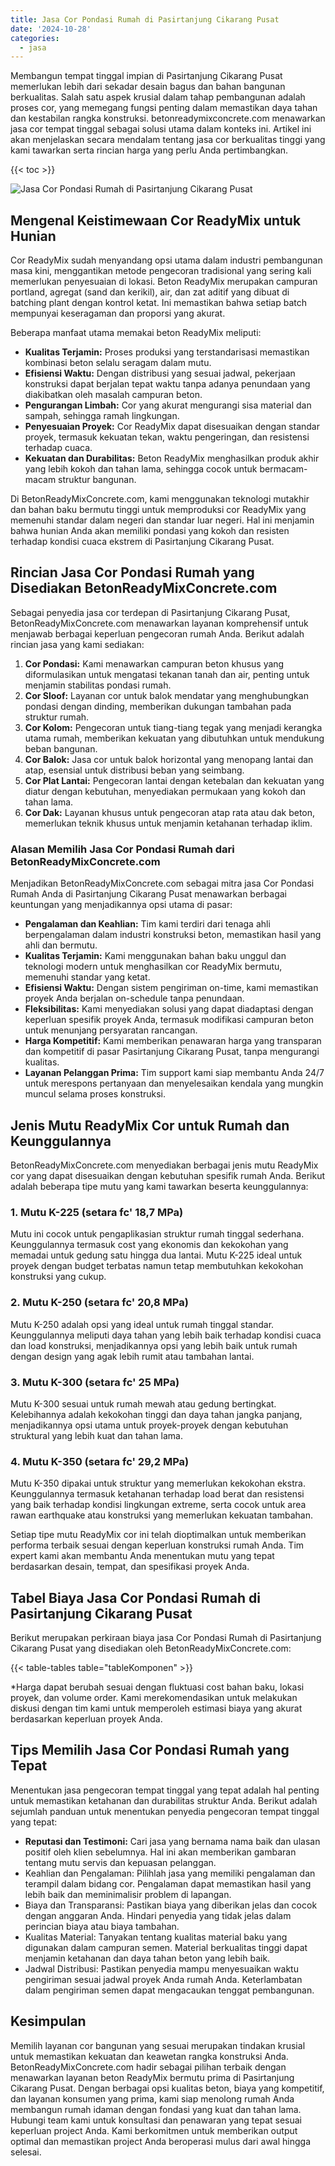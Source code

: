 ```yaml
---
title: Jasa Cor Pondasi Rumah di Pasirtanjung Cikarang Pusat
date: '2024-10-28'
categories:
  - jasa
---
```


Membangun tempat tinggal impian di Pasirtanjung Cikarang Pusat memerlukan lebih dari sekadar desain bagus dan bahan bangunan berkualitas. Salah satu aspek krusial dalam tahap pembangunan adalah proses cor, yang memegang fungsi penting dalam memastikan daya tahan dan kestabilan rangka konstruksi. betonreadymixconcrete.com menawarkan jasa cor tempat tinggal sebagai solusi utama dalam konteks ini. Artikel ini akan menjelaskan secara mendalam tentang jasa cor berkualitas tinggi yang kami tawarkan serta rincian harga yang perlu Anda pertimbangkan.

{{< toc >}}

![Jasa Cor Pondasi Rumah di Pasirtanjung Cikarang Pusat](https://betoncor8.github.io/cor/harga-beton-readymix-concrete%20(36).png)

## Mengenal Keistimewaan Cor ReadyMix untuk Hunian

Cor ReadyMix sudah menyandang opsi utama dalam industri pembangunan masa kini, menggantikan metode pengecoran tradisional yang sering kali memerlukan penyesuaian di lokasi. Beton ReadyMix merupakan campuran portland, agregat (sand dan kerikil), air, dan zat aditif yang dibuat di batching plant dengan kontrol ketat. Ini memastikan bahwa setiap batch mempunyai keseragaman dan proporsi yang akurat.

Beberapa manfaat utama memakai beton ReadyMix meliputi:

- **Kualitas Terjamin:** Proses produksi yang terstandarisasi memastikan kombinasi beton selalu seragam dalam mutu.
- **Efisiensi Waktu:** Dengan distribusi yang sesuai jadwal, pekerjaan konstruksi dapat berjalan tepat waktu tanpa adanya penundaan yang diakibatkan oleh masalah campuran beton.
- **Pengurangan Limbah:** Cor yang akurat mengurangi sisa material dan sampah, sehingga ramah lingkungan.
- **Penyesuaian Proyek:** Cor ReadyMix dapat disesuaikan dengan standar proyek, termasuk kekuatan tekan, waktu pengeringan, dan resistensi terhadap cuaca.
- **Kekuatan dan Durabilitas:** Beton ReadyMix menghasilkan produk akhir yang lebih kokoh dan tahan lama, sehingga cocok untuk bermacam-macam struktur bangunan.

Di BetonReadyMixConcrete.com, kami menggunakan teknologi mutakhir dan bahan baku bermutu tinggi untuk memproduksi cor ReadyMix yang memenuhi standar dalam negeri dan standar luar negeri. Hal ini menjamin bahwa hunian Anda akan memiliki pondasi yang kokoh dan resisten terhadap kondisi cuaca ekstrem di Pasirtanjung Cikarang Pusat.

## Rincian Jasa Cor Pondasi Rumah yang Disediakan BetonReadyMixConcrete.com

Sebagai penyedia jasa cor terdepan di Pasirtanjung Cikarang Pusat, BetonReadyMixConcrete.com menawarkan layanan komprehensif untuk menjawab berbagai keperluan pengecoran rumah Anda. Berikut adalah rincian jasa yang kami sediakan:

1. **Cor Pondasi:** Kami menawarkan campuran beton khusus yang diformulasikan untuk mengatasi tekanan tanah dan air, penting untuk menjamin stabilitas pondasi rumah.
2. **Cor Sloof:** Layanan cor untuk balok mendatar yang menghubungkan pondasi dengan dinding, memberikan dukungan tambahan pada struktur rumah.
3. **Cor Kolom:** Pengecoran untuk tiang-tiang tegak yang menjadi kerangka utama rumah, memberikan kekuatan yang dibutuhkan untuk mendukung beban bangunan.
4. **Cor Balok:** Jasa cor untuk balok horizontal yang menopang lantai dan atap, esensial untuk distribusi beban yang seimbang.
5. **Cor Plat Lantai:** Pengecoran lantai dengan ketebalan dan kekuatan yang diatur dengan kebutuhan, menyediakan permukaan yang kokoh dan tahan lama.
6. **Cor Dak:** Layanan khusus untuk pengecoran atap rata atau dak beton, memerlukan teknik khusus untuk menjamin ketahanan terhadap iklim.

### Alasan Memilih Jasa Cor Pondasi Rumah dari BetonReadyMixConcrete.com

Menjadikan BetonReadyMixConcrete.com sebagai mitra jasa Cor Pondasi Rumah Anda di Pasirtanjung Cikarang Pusat menawarkan berbagai keuntungan yang menjadikannya opsi utama di pasar:

- **Pengalaman dan Keahlian:** Tim kami terdiri dari tenaga ahli berpengalaman dalam industri konstruksi beton, memastikan hasil yang ahli dan bermutu.
- **Kualitas Terjamin:** Kami menggunakan bahan baku unggul dan teknologi modern untuk menghasilkan cor ReadyMix bermutu, memenuhi standar yang ketat.
- **Efisiensi Waktu:** Dengan sistem pengiriman on-time, kami memastikan proyek Anda berjalan on-schedule tanpa penundaan.
- **Fleksibilitas:** Kami menyediakan solusi yang dapat diadaptasi dengan keperluan spesifik proyek Anda, termasuk modifikasi campuran beton untuk menunjang persyaratan rancangan.
- **Harga Kompetitif:** Kami memberikan penawaran harga yang transparan dan kompetitif di pasar Pasirtanjung Cikarang Pusat, tanpa mengurangi kualitas.
- **Layanan Pelanggan Prima:** Tim support kami siap membantu Anda 24/7 untuk merespons pertanyaan dan menyelesaikan kendala yang mungkin muncul selama proses konstruksi.

## Jenis Mutu ReadyMix Cor untuk Rumah dan Keunggulannya

BetonReadyMixConcrete.com menyediakan berbagai jenis mutu ReadyMix cor yang dapat disesuaikan dengan kebutuhan spesifik rumah Anda. Berikut adalah beberapa tipe mutu yang kami tawarkan beserta keunggulannya:

### 1\. Mutu K-225 (setara fc' 18,7 MPa)

Mutu ini cocok untuk pengaplikasian struktur rumah tinggal sederhana. Keunggulannya termasuk cost yang ekonomis dan kekokohan yang memadai untuk gedung satu hingga dua lantai. Mutu K-225 ideal untuk proyek dengan budget terbatas namun tetap membutuhkan kekokohan konstruksi yang cukup.

### 2\. Mutu K-250 (setara fc' 20,8 MPa)

Mutu K-250 adalah opsi yang ideal untuk rumah tinggal standar. Keunggulannya meliputi daya tahan yang lebih baik terhadap kondisi cuaca dan load konstruksi, menjadikannya opsi yang lebih baik untuk rumah dengan design yang agak lebih rumit atau tambahan lantai.

### 3\. Mutu K-300 (setara fc' 25 MPa)

Mutu K-300 sesuai untuk rumah mewah atau gedung bertingkat. Kelebihannya adalah kekokohan tinggi dan daya tahan jangka panjang, menjadikannya opsi utama untuk proyek-proyek dengan kebutuhan struktural yang lebih kuat dan tahan lama.

### 4\. Mutu K-350 (setara fc' 29,2 MPa)

Mutu K-350 dipakai untuk struktur yang memerlukan kekokohan ekstra. Keunggulannya termasuk ketahanan terhadap load berat dan resistensi yang baik terhadap kondisi lingkungan extreme, serta cocok untuk area rawan earthquake atau konstruksi yang memerlukan kekuatan tambahan.

Setiap tipe mutu ReadyMix cor ini telah dioptimalkan untuk memberikan performa terbaik sesuai dengan keperluan konstruksi rumah Anda. Tim expert kami akan membantu Anda menentukan mutu yang tepat berdasarkan desain, tempat, dan spesifikasi proyek Anda.

## Tabel Biaya Jasa Cor Pondasi Rumah di Pasirtanjung Cikarang Pusat

Berikut merupakan perkiraan biaya jasa Cor Pondasi Rumah di Pasirtanjung Cikarang Pusat yang disediakan oleh BetonReadyMixConcrete.com:

{{< table-tables table="tableKomponen" >}}

\*Harga dapat berubah sesuai dengan fluktuasi cost bahan baku, lokasi proyek, dan volume order. Kami merekomendasikan untuk melakukan diskusi dengan tim kami untuk memperoleh estimasi biaya yang akurat berdasarkan keperluan proyek Anda.

## Tips Memilih Jasa Cor Pondasi Rumah yang Tepat

Menentukan jasa pengecoran tempat tinggal yang tepat adalah hal penting untuk memastikan ketahanan dan durabilitas struktur Anda. Berikut adalah sejumlah panduan untuk menentukan penyedia pengecoran tempat tinggal yang tepat:

- **Reputasi dan Testimoni:** Cari jasa yang bernama nama baik dan ulasan positif oleh klien sebelumnya. Hal ini akan memberikan gambaran tentang mutu servis dan kepuasan pelanggan.
- Keahlian dan Pengalaman: Pilihlah jasa yang memiliki pengalaman dan terampil dalam bidang cor. Pengalaman dapat memastikan hasil yang lebih baik dan meminimalisir problem di lapangan.
- Biaya dan Transparansi: Pastikan biaya yang diberikan jelas dan cocok dengan anggaran Anda. Hindari penyedia yang tidak jelas dalam perincian biaya atau biaya tambahan.
- Kualitas Material: Tanyakan tentang kualitas material baku yang digunakan dalam campuran semen. Material berkualitas tinggi dapat menjamin ketahanan dan daya tahan beton yang lebih baik.
- Jadwal Distribusi: Pastikan penyedia mampu menyesuaikan waktu pengiriman sesuai jadwal proyek Anda rumah Anda. Keterlambatan dalam pengiriman semen dapat mengacaukan tenggat pembangunan.

## Kesimpulan

Memilih layanan cor bangunan yang sesuai merupakan tindakan krusial untuk memastikan kekuatan dan keawetan rangka konstruksi Anda. BetonReadyMixConcrete.com hadir sebagai pilihan terbaik dengan menawarkan layanan beton ReadyMix bermutu prima di Pasirtanjung Cikarang Pusat. Dengan berbagai opsi kualitas beton, biaya yang kompetitif, dan layanan konsumen yang prima, kami siap menolong rumah Anda membangun rumah idaman dengan fondasi yang kuat dan tahan lama. Hubungi team kami untuk konsultasi dan penawaran yang tepat sesuai keperluan project Anda. Kami berkomitmen untuk memberikan output optimal dan memastikan project Anda beroperasi mulus dari awal hingga selesai.

